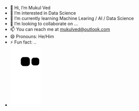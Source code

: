 - 👋 Hi, I’m Mukul Ved
- 👀 I’m interested in Data Science 
- 🌱 I’m currently learning Machine Learing / AI / Data Science 
- 💞️ I’m looking to collaborate on ...
- 📫 You can reach me at mukulved@outlook.com
- 😄 Pronouns: He/Him
- ⚡ Fun fact: ..
- ![Snake animation](https://github.com/vedmukul/vedmukul/blob/output/github-contribution-grid-snake.svg)

<!---
vedmukul/vedmukul is a ✨ special ✨ repository because its `README.md` (this file) appears on your GitHub profile.
You can click the Preview link to take a look at your changes.
--->
